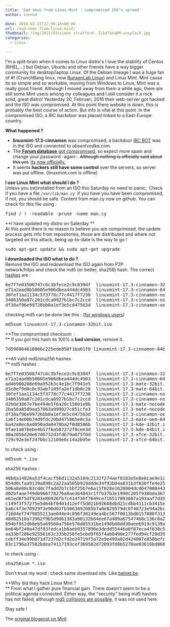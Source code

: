 ```yaml
---
title: 'Sad news from Linux Mint : compromised ISO’s spread'
author: svennd

date: 2016-02-21T12:59:16+00:00
url: /sad-news-from-linux-mint/
thumbnail: /img/2021/03/simon-stratford-_ILkd7aVqAM-unsplash.jpg
categories:
  - Linux

---
```

I'm a split-brain when it comes to Linux distro's I love the stability of Centos (RHEL,...) but Debian, Ubuntu and other friends have a way bigger community for desktop/laptop Linux. Of the Debian lineage I was a huge fan of #! (CrunchBang linux, now [BunsenLab Linux][1]) and Linux Mint. Mint cause its so simple and so workable, moving from Windows to Linux, Mint was a really good friend. Although I moved away from them a while ago, there are still some Mint users among my colleagues and I still consider it a rock solid, great distro! Yesterday 20, Februari, 2016 their web-server got hacked and the ISO was compromised. At this point there website is down, this is probably the best course of action. But info is vital at this point. In the compromised ISO, a IRC backdoor was placed linked to a East-Europe country.

<!--more-->

**What happened ?**

  * **linuxmint-17.3-cinnamon** was compromised, a backdoor [IRC BOT][2] was in the ISO and connected to _absentvodka.com._
  * The[ **Forum database** got compromised][3], so expect more spam and change your password -again-. <del>Although nothing is officially said about this yet.</del> [Its now officially.][4]
  * It seems **hackers still have some control** over the servers, so server was put offline. (linuxmint.com is offline)

<p style="text-align: left;">
  <strong>I use Linux Mint what should I do ?<br /> </strong>Unless you (re)installed from an ISO this Saturday no need to panic;  Check if you have a file <code class="EnlighterJSRAW" data-enlighter-language="null">/var/lib/man.cy</code>  if you have you have been compromised, if not, you should be safe. Content from man.cy now on github. You can check for this file using :
</p>

<pre>find / ! -readable -prune -name man.cy</pre>

**I have updated my distro on Saterday **  
At this point there is no reason to believe you are comprimised, the update process gets info from repositories, those are distributed and where not targeted on this attack, being up-to-date is the way to go !

<pre>sudo apt-get update && sudo apt-get upgrade</pre>

**I downloaded the ISO what to do ?**  
Remove the ISO and redownload the ISO again from P2P network/https and check the md5 (or better, sha256) hash. The correct [hashes][5] are :

<pre>6e7f7e03500747c6c3bfece2c9c8394f  linuxmint-17.3-cinnamon-32bit.iso
e71a2aad8b58605e906dbea444dc4983  linuxmint-17.3-cinnamon-64bit.iso
30fef1aa1134c5f3778c77c4417f7238  linuxmint-17.3-cinnamon-nocodecs-32bit.iso
3406350a87c201cdca0927b1bc7c2ccd  linuxmint-17.3-cinnamon-nocodecs-64bit.iso
df38af96e99726bb0a1ef3e5cd47563d  linuxmint-17.3-cinnamon-oem-64bit.iso</pre>

checking md5 can be done like this : ([for windows users][6])

<pre>md5sum linuxmint-17.3-cinnamon-32bit.iso</pre>

**The compromised checksum  :  
** If you got this hash its 100% a **bad version**, remove it.

<pre>7d590864618866c225ede058f1ba61f0 linuxmint-17.3-cinnamon-64bit.iso</pre>

**All valid md5/sha256 hashes  
** md5 hashes :

<pre>6e7f7e03500747c6c3bfece2c9c8394f  linuxmint-17.3-cinnamon-32bit.iso
e71a2aad8b58605e906dbea444dc4983  linuxmint-17.3-cinnamon-64bit.iso
ad46900208e69a952b3c4e1bc7f941e5  linuxmint-17.3-mate-32bit.iso
d3c0ef9d0c0c93ab7109fa2ef1db0c28  linuxmint-17.3-mate-64bit.iso
30fef1aa1134c5f3778c77c4417f7238  linuxmint-17.3-cinnamon-nocodecs-32bit.iso
3406350a87c201cdca0927b1bc7c2ccd  linuxmint-17.3-cinnamon-nocodecs-64bit.iso
d2b0e3867e7be494e5f6a20c15601e8b  linuxmint-17.3-mate-nocodecs-32bit.iso
2ba56a8589aa57063a999027c851cfe3  linuxmint-17.3-mate-nocodecs-64bit.iso
df38af96e99726bb0a1ef3e5cd47563d  linuxmint-17.3-cinnamon-oem-64bit.iso
1a6f14e00b74d9fdc20bd475865e0c3a  linuxmint-17.3-mate-oem-64bit.iso
6a42a8ec6ad050ada8478ba2f0d8586b  linuxmint-17.3-kde-32bit.iso
9fae1a87bebe4b57f6a587272f0cee3d  linuxmint-17.3-kde-64bit.iso
40a2056d20e67d6732d3fd679a6f5f0d  linuxmint-17.3-xfce-32bit.iso
729c92e3ef247bbc12104e6c14a2b95e  linuxmint-17.3-xfce-64bit.iso</pre>

to check using :

<pre>md5sum *.iso</pre>

sha256 hashes :

<pre>46b8a14826a53f4cacf56d1132a5184c2132f274aef8103e5e8e8cae9e1cfde0  linuxmint-17.3-cinnamon-32bit.iso
854d0cfaa9139a898c2a22aa505b919ddde34f93b04a831b3f030ffe4e25a8e3  linuxmint-17.3-cinnamon-64bit.iso
506a8e88c83cddc7fadd2b7c5bf25b7e6a15f028e1628004dcd6470084430f17  linuxmint-17.3-mate-32bit.iso
d02bfaae749db966778276a8ae364843c1ffb37b3e1990c205f938bda367ad2a  linuxmint-17.3-mate-64bit.iso
e61ed8f5df9283e86926fb7c414f36f7649ce716517093807a193aaf7d396bb8  linuxmint-17.3-cinnamon-nocodecs-32bit.iso
c149f3f57275e5d64bf0401d12eff5d021b92688dbd21cdbb4111cb3415eda17  linuxmint-17.3-cinnamon-nocodecs-64bit.iso
ba6c4f3e70929f3e90d03fb3063892085b7a0e829579dc0f48723e94a2bc6570  linuxmint-17.3-mate-nocodecs-32bit.iso
71604ef7479855213ae044e4c896f38249ea4bc567f0013bd0157080f3130941  linuxmint-17.3-mate-nocodecs-64bit.iso
48d82518a73962f9b5d9d61383a90132b64ee6fa489a67547468c136c8a27bfd  linuxmint-17.3-cinnamon-oem-64bit.iso
694bf952d68eb5a69560a756e578d85531be1498b08dd30aee6919c9139a7434  linuxmint-17.3-mate-oem-64bit.iso
be64bf240a47df03fedca1b8aeb9357896e3dedd55446a0f87eca4f638c9d28c  linuxmint-17.3-kde-32bit.iso
aa33bf286e92556163c335b258fe5cbd9f65f4ab8490e277fed94cf20d3920e4  linuxmint-17.3-kde-64bit.iso
cebff34e99b071d7237d2cfd2e24719f5a72e9e499a82d424007e850befc755b  linuxmint-17.3-xfce-32bit.iso
83c1796a37582bdea74117193cef369582d72093fd0b5278ae03016bd8685b04  linuxmint-17.3-xfce-64bit.iso</pre>

to check using :

<pre>sha256sum *.iso</pre>

Don't trust my word : check some download site. Like [belnet.be][7].

**Why did they hack Linux Mint ?  
** From what I gather pure financial gain. There doesn't seem to be a political agenda connected. Either way, the "security" being md5 hashes has not failed, although [md5 collisions are possible][8], it was not used here.

Stay safe !

The [original blogpost on Mint][5].

 [1]: https://www.bunsenlabs.org
 [2]: http://blog.malwaremustdie.org/2013/05/story-of-unix-trojan-tsunami-ircbot-w.html
 [3]: https://twitter.com/ydklijnsma/status/701331196769394688
 [4]: http://blog.linuxmint.com/?p=3001
 [5]: http://blog.linuxmint.com/?p=2994
 [6]: http://www.winmd5.com
 [7]: http://ftp.belnet.be/linuxmint.com/iso/stable/17.3/
 [8]: http://www.mathstat.dal.ca/~selinger/md5collision/